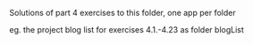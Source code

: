 Solutions of part 4 exercises to this folder, one app per folder

eg. the project blog list for exercises 4.1.-4.23 as folder blogList<br>
